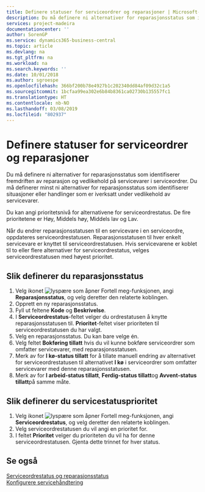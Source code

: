 ```yaml
---
title: Definere statuser for serviceordrer og reparasjoner | Microsoft-dokumentasjon
description: Du må definere ni alternativer for reparasjonsstatus som identifiserer fremdriften av reparasjon og vedlikehold på servicevarer i serviceordrer.
services: project-madeira
documentationcenter: ''
author: SorenGP
ms.service: dynamics365-business-central
ms.topic: article
ms.devlang: na
ms.tgt_pltfrm: na
ms.workload: na
ms.search.keywords: ''
ms.date: 10/01/2018
ms.author: sgroespe
ms.openlocfilehash: 366bf200b78e4927b1c202340dd84af09d32c1a5
ms.sourcegitcommit: 1bcfaa99ea302e6b84b8361ca02730b135557fc1
ms.translationtype: HT
ms.contentlocale: nb-NO
ms.lasthandoff: 03/08/2019
ms.locfileid: "802937"
---
```

# <a name="set-up-statuses-for-service-orders-and-repairs"></a>Definere statuser for serviceordrer og reparasjoner
Du må definere ni alternativer for reparasjonsstatus som identifiserer fremdriften av reparasjon og vedlikehold på servicevarer i serviceordrer. Du må definerer minst ni alternativer for reparasjonsstatus som identifiserer situasjoner eller handlinger som er iverksatt under vedlikehold av servicevarer.  

Du kan angi prioritetsnivå for alternativene for serviceordrestatus. De fire prioritetene er Høy, Middels høy, Middels lav og Lav.  

Når du endrer reparasjonsstatusen til en servicevare i en serviceordre, oppdateres serviceordrestatusen. Reparasjonsstatusen til hver enkelt servicevare er knyttet til serviceordrestatusen. Hvis servicevarene er koblet til to eller flere alternativer for serviceordrestatus, velges serviceordrestatusen med høyest prioritet.  

## <a name="to-set-up-a-repair-status"></a>Slik definerer du reparasjonsstatus  
1. Velg ikonet ![lyspære som åpner Fortell meg-funksjonen](media/ui-search/search_small.png "Fortell hva du vil gjøre"), angi **Reparasjonsstatus**, og velg deretter den relaterte koblingen.
2. Opprett en ny reparasjonsstatus.  
3. Fyll ut feltene **Kode** og **Beskrivelse**.  
4. I **Serviceordrestatus**-feltet velger du ordrestatusen å knytte reparasjonsstatusen til. **Prioritet**-feltet viser prioriteten til serviceordrestatusen du har valgt.  
5. Velg en reparasjonsstatus. Du kan bare velge én.  
6. Velg feltet **Bokføring tillatt** hvis du vil kunne bokføre serviceordrer som omfatter servicevarer, med reparasjonsstatusen.  
7. Merk av for **I kø-status tillatt** for å tillate manuell endring av alternativet for serviceordrestatusen til alternativet **I kø** i serviceordrer som omfatter servicevarer med denne reparasjonsstatusen.  
8. Merk av for **I arbeid-status tillatt**, **Ferdig-status tillatt**og **Avvent-status tillatt**på samme måte.
  
## <a name="to-set-up-service-status-priorities"></a>Slik definerer du servicestatusprioritet  
1. Velg ikonet ![lyspære som åpner Fortell meg-funksjonen](media/ui-search/search_small.png "Fortell hva du vil gjøre"), angi **Serviceordrestatus**, og velg deretter den relaterte koblingen.  
2. Velg serviceordrestatusen du vil angi en prioritet for.  
3. I feltet **Prioritet** velger du prioriteten du vil ha for denne serviceordrestatusen. Gjenta dette trinnet for hver status.  

## <a name="see-also"></a>Se også  
[Serviceordrestatus og reparasjonsstatus](service-service-order-status-and-repair-status.md)  
[Konfigurere servicehåndtering](service-setup-service.md)  
